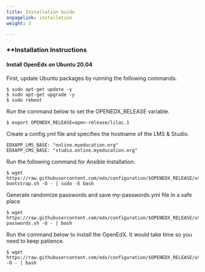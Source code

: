 ```yaml
---
title: Installation Guide
onpagelink: installation
weight: 3

---
```


### **Installation Instructions

#### **Install OpenEdx on Ubuntu 20.04**

First, update Ubuntu packages by running the following commands.

 ```
$ sudo apt-get update -y
$ sudo apt-get upgrade -y
$ sudo reboot
```

Run the command below to set the OPENEDX_RELEASE variable.

 ```
$ export OPENEDX_RELEASE=open-release/lilac.1
```

Create a config.yml file and specifies the hostname of the LMS & Studio.

 ```
EDXAPP_LMS_BASE: "online.myeducation.org"
EDXAPP_CMS_BASE: "studio.online.myeducation.org"
```

Run the following command for Ansible installation.

 ```
$ wget https://raw.githubusercontent.com/edx/configuration/$OPENEDX_RELEASE/util/install/ansible-bootstrap.sh -O - | sudo -E bash 
```

Generate randomize passwords and save my-passwords.yml file in a safe place

 ```
$ wget https://raw.githubusercontent.com/edx/configuration/$OPENEDX_RELEASE/util/install/generate-passwords.sh -O - | bash
```

Run the command below to install the OpenEdX. It would take time so you need to keep patience.

 ```
$ wget https://raw.githubusercontent.com/edx/configuration/$OPENEDX_RELEASE/util/install/native.sh -O - | bash
```